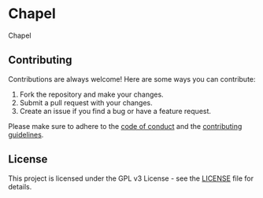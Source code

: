 # Chapel
Chapel

## Contributing

Contributions are always welcome! Here are some ways you can contribute:

1. Fork the repository and make your changes. 
2. Submit a pull request with your changes.
3. Create an issue if you find a bug or have a feature request.

Please make sure to adhere to the [code of conduct](CODE_OF_CONDUCT.md) and the [contributing guidelines](CONTRIBUTING.md).

## License

This project is licensed under the GPL v3 License - see the [LICENSE](LICENSE) file for details.
